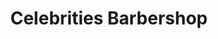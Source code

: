 ---
title: "Celebrities Barbershop"
url: /vancouver/celebrities-barbershop-denman-street/
shop: Friseur
---